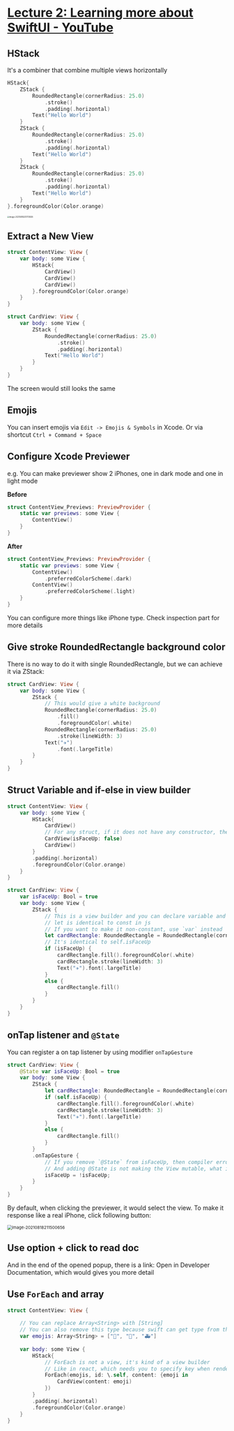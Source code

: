 # [Lecture 2: Learning more about SwiftUI - YouTube](https://www.youtube.com/watch?v=3lahkdHEhW8&list=PLpGHT1n4-mAsxuRxVPv7kj4-dQYoC3VVu&index=2)

## HStack

It's a combiner that combine multiple views horizontally

```swift
HStack{
    ZStack {
        RoundedRectangle(cornerRadius: 25.0)
            .stroke()
            .padding(.horizontal)
        Text("Hello World")
    }
    ZStack {
        RoundedRectangle(cornerRadius: 25.0)
            .stroke()
            .padding(.horizontal)
        Text("Hello World")
    }
    ZStack {
        RoundedRectangle(cornerRadius: 25.0)
            .stroke()
            .padding(.horizontal)
        Text("Hello World")
    }
}.foregroundColor(Color.orange)
```

<img src="/Users/tony/Library/Application Support/typora-user-images/image-20210818201751608.png" alt="image-20210818201751608" style="zoom:30%;" />

## Extract a New View

```swift
struct ContentView: View {
    var body: some View {
        HStack{
            CardView()
            CardView()
            CardView()
        }.foregroundColor(Color.orange)
    }
}

struct CardView: View {
    var body: some View {
        ZStack {
            RoundedRectangle(cornerRadius: 25.0)
                .stroke()
                .padding(.horizontal)
            Text("Hello World")
        }
    }
}
```

The screen would still looks the same

## Emojis

You can insert emojis via `Edit -> Emojis & Symbols` in Xcode. Or via shortcut `Ctrl + Command + Space`

## Configure Xcode Previewer

e.g. You can make previewer show 2 iPhones, one in dark mode and one in light mode

**Before**

```swift
struct ContentView_Previews: PreviewProvider {
    static var previews: some View {
        ContentView()
    }
}
```

**After**

```swift
struct ContentView_Previews: PreviewProvider {
    static var previews: some View {
        ContentView()
            .preferredColorScheme(.dark)
        ContentView()
            .preferredColorScheme(.light)
    }
}
```

You can configure more things like iPhone type. Check inspection part for more details

## Give stroke RoundedRectangle background color

There is no way to do it with single RoundedRectangle, but we can achieve it via ZStack:

```swift
struct CardView: View {
    var body: some View {
        ZStack {
            // This would give a white background
            RoundedRectangle(cornerRadius: 25.0)
                .fill()
                .foregroundColor(.white)
            RoundedRectangle(cornerRadius: 25.0)
                .stroke(lineWidth: 3)
            Text("✈️")
                .font(.largeTitle)
        }
    }
}
```

## Struct Variable and if-else in view builder

```swift
struct ContentView: View {
    var body: some View {
        HStack{
            CardView()
            // For any struct, if it does not have any constructor, then its default constructor allows you to initialize/override any variable in the struct
            CardView(isFaceUp: false)
            CardView()
        }
        .padding(.horizontal)
        .foregroundColor(Color.orange)
    }
}

struct CardView: View {
    var isFaceUp: Bool = true
    var body: some View {
        ZStack {
            // This is a view builder and you can declare variable and use if-else clause
            // let is identical to const in js
            // If you want to make it non-constant, use `var` instead
            let cardRectangle: RoundedRectangle = RoundedRectangle(cornerRadius: 25.0)
            // It's identical to self.isFaceUp
            if (isFaceUp) {
                cardRectangle.fill().foregroundColor(.white)
                cardRectangle.stroke(lineWidth: 3)
                Text("✈️").font(.largeTitle)
            }
            else {
                cardRectangle.fill()
            }
        }
    }
}

```



## onTap listener and `@State`

You can register a on tap listener by using modifier `onTapGesture`

```swift
struct CardView: View {
    @State var isFaceUp: Bool = true
    var body: some View {
        ZStack {
            let cardRectangle: RoundedRectangle = RoundedRectangle(cornerRadius: 25.0)
            if (self.isFaceUp) {
                cardRectangle.fill().foregroundColor(.white)
                cardRectangle.stroke(lineWidth: 3)
                Text("✈️").font(.largeTitle)
            }
            else {
                cardRectangle.fill()
            }
        }
        .onTapGesture {
            // If you remove `@State` from isFaceUp, then compiler error would be raised because View is immutable
            // And adding @State is not making the View mutable, what it does is to change isFaceUp from a boolean value to a pointer that points a small piece of memory, which stores the value. So the pointer itself is immutable, what's changed is only the small piece of memory
            isFaceUp = !isFaceUp;
        }
    }
}
```

By default, when clicking the previewer, it would select the view. To make it response like a real iPhone, click following button:

<img src="/Users/tony/Library/Application Support/typora-user-images/image-20210818211500656.png" alt="image-20210818211500656" style="zoom:67%;" />



## Use option + click to read doc

And in the end of the opened popup, there is a link: Open in Developer Documentation, which would gives you more detail

## Use `ForEach` and array

```swift
struct ContentView: View {
    
    // You can replace Array<String> with [String]
    // You can also remove this type because swift can get type from the value
    var emojis: Array<String> = ["🚗", "🚌", "🚑"]
    
    var body: some View {
        HStack{
            // ForEach is not a view, it's kind of a view builder
            // Like in react, which needs you to specify key when rendering component list. When rendering view list, you have to specify id of each view's data. The data is string and it does not have an id, so I'll use itself as id, i.e. `id: \.self`
            ForEach(emojis, id: \.self, content: {emoji in
                CardView(content: emoji)
            })
        }
        .padding(.horizontal)
        .foregroundColor(Color.orange)
    }
}
```























